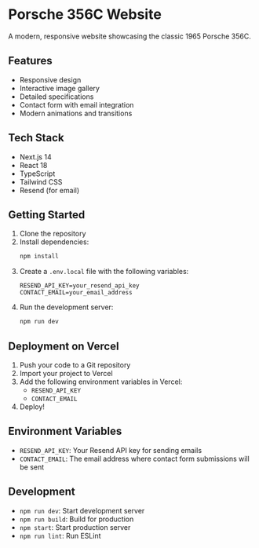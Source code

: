 # Porsche 356C Website

A modern, responsive website showcasing the classic 1965 Porsche 356C.

## Features

- Responsive design
- Interactive image gallery
- Detailed specifications
- Contact form with email integration
- Modern animations and transitions

## Tech Stack

- Next.js 14
- React 18
- TypeScript
- Tailwind CSS
- Resend (for email)

## Getting Started

1. Clone the repository
2. Install dependencies:
   ```bash
   npm install
   ```
3. Create a `.env.local` file with the following variables:
   ```
   RESEND_API_KEY=your_resend_api_key
   CONTACT_EMAIL=your_email_address
   ```
4. Run the development server:
   ```bash
   npm run dev
   ```

## Deployment on Vercel

1. Push your code to a Git repository
2. Import your project to Vercel
3. Add the following environment variables in Vercel:
   - `RESEND_API_KEY`
   - `CONTACT_EMAIL`
4. Deploy!

## Environment Variables

- `RESEND_API_KEY`: Your Resend API key for sending emails
- `CONTACT_EMAIL`: The email address where contact form submissions will be sent

## Development

- `npm run dev`: Start development server
- `npm run build`: Build for production
- `npm start`: Start production server
- `npm run lint`: Run ESLint

